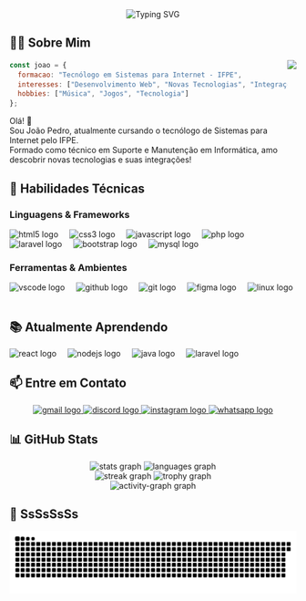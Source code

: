 <div align="center">
  <img src="https://readme-typing-svg.herokuapp.com/?font=Fira+Code&duration=5000&pause=1000&color=0FF731&center=true&vCenter=true&width=435&lines=Olá!+Eu+sou+o+João+Pedro!;" alt="Typing SVG" />
</div>

## 👨‍💻 Sobre Mim

<img align="right" height="150" src="https://media.giphy.com/media/qgQUggAC3Pfv687qPC/giphy.gif" />

```javascript
const joao = {
  formacao: "Tecnólogo em Sistemas para Internet - IFPE",
  interesses: ["Desenvolvimento Web", "Novas Tecnologias", "Integrações"],
  hobbies: ["Música", "Jogos", "Tecnologia"]
};
```

Olá! 👋
<br>Sou João Pedro, atualmente cursando o tecnólogo de Sistemas para Internet pelo IFPE.
<br>Formado como técnico em Suporte e Manutenção em Informática, amo descobrir novas tecnologias e suas integrações!

## 🚀 Habilidades Técnicas

### Linguagens & Frameworks
<div align="left">
  <img src="https://skillicons.dev/icons?i=html" height="40" alt="html5 logo" title="HTML5" />
  <img width="12" />
  <img src="https://skillicons.dev/icons?i=css" height="40" alt="css3 logo" title="CSS3" />
  <img width="12" />
  <img src="https://skillicons.dev/icons?i=js" height="40" alt="javascript logo" title="JavaScript" />
  <img width="12" />
  <img src="https://skillicons.dev/icons?i=php" height="40" alt="php logo" title="PHP" />
  <img width="12" />
  <img src="https://skillicons.dev/icons?i=laravel" height="40" alt="laravel logo" title="Laravel" />
  <img width="12" />
  <img src="https://skillicons.dev/icons?i=bootstrap" height="40" alt="bootstrap logo" title="Bootstrap" />
  <img width="12" />
  <img src="https://skillicons.dev/icons?i=mysql" height="40" alt="mysql logo" title="MySQL" />
</div>

### Ferramentas & Ambientes
<div align="left">
  <img src="https://skillicons.dev/icons?i=vscode" height="40" alt="vscode logo" title="VS Code" />
  <img width="12" />
  <img src="https://skillicons.dev/icons?i=github" height="40" alt="github logo" title="GitHub" />
  <img width="12" />
  <img src="https://skillicons.dev/icons?i=git" height="40" alt="git logo" title="Git" />
  <img width="12" />
  <img src="https://skillicons.dev/icons?i=figma" height="40" alt="figma logo" title="Figma" />
  <img width="12" />
  <img src="https://skillicons.dev/icons?i=linux" height="40" alt="linux logo" title="Linux" />
  <img width="12" />
</div>

## 📚 Atualmente Aprendendo
<div align="left">
  <img src="https://skillicons.dev/icons?i=react" height="40" alt="react logo" title="React" />
  <img width="12" />
  <img src="https://skillicons.dev/icons?i=nodejs" height="40" alt="nodejs logo" title="Node.js" />
  <img width="12" />
  <img src="https://skillicons.dev/icons?i=java" height="40" alt="java logo" title="Java" />
  <img width="12" />
  <img src="https://skillicons.dev/icons?i=laravel" height="40" alt="laravel logo" title="Laravel" />
</div>

## 📫 Entre em Contato

<div align="center">
  <a href="mailto:joaopedro.s.dev@gmail.com" target="_blank">
    <img src="https://img.shields.io/static/v1?message=Gmail&logo=gmail&label=&color=D14836&logoColor=white&labelColor=&style=for-the-badge" height="30" alt="gmail logo"  />
  </a>
  <a href="https://discord.com/users/drdollyttle" target="_blank">
    <img src="https://img.shields.io/static/v1?message=Discord&logo=discord&label=&color=7289DA&logoColor=white&labelColor=&style=for-the-badge" height="30" alt="discord logo"  />
  </a>
  <a href="https://www.instagram.com/jpds.v1/" target="_blank">
    <img src="https://img.shields.io/static/v1?message=Instagram&logo=instagram&label=&color=E4405F&logoColor=white&labelColor=&style=for-the-badge" height="30" alt="instagram logo"  />
  </a>
  <a href="https://api.whatsapp.com/send?phone=5581986104543" target="_blank">
    <img src="https://img.shields.io/static/v1?message=Whatsapp&logo=whatsapp&label=&color=25D366&logoColor=white&labelColor=&style=for-the-badge" height="30" alt="whatsapp logo"  />
  </a>
</div>

## 📊 GitHub Stats

<div align="center">
  <img src="https://github-readme-stats.vercel.app/api?username=SilvaJoaoP&hide_title=false&hide_rank=false&show_icons=false&include_all_commits=true&count_private=true&disable_animations=false&theme=chartreuse-dark&locale=en&hide_border=false&order=1&custom_title=My%20Github%20Stats" height="150" alt="stats graph"  />
  <img src="https://github-readme-stats.vercel.app/api/top-langs?username=SilvaJoaoP&locale=en&hide_title=false&layout=compact&card_width=320&langs_count=6&theme=chartreuse-dark&hide_border=false&order=2&custom_title=My%20Most%20Used%20Languages" height="150" alt="languages graph"  />
</div>
<div align="center">
  <img src="https://streak-stats.demolab.com?user=SilvaJoaoP&locale=en&mode=weekly&theme=chartreuse-dark&hide_border=false&border_radius=5&order=3" height="150" alt="streak graph"  />
  <img src="https://github-profile-trophy.vercel.app?username=SilvaJoaoP&theme=matrix&column=-1&row=1&margin-w=8&margin-h=8&no-bg=false&no-frame=false&order=4" height="150" alt="trophy graph"  />
</div>
<div align="center">
  <img src="https://github-readme-activity-graph.vercel.app/graph?username=SilvaJoaoP&radius=16&theme=chartreuse-dark&area=true&order=5&custom_title=My%20Contribution%20Graph" height="300" alt="activity-graph graph"  />
</div>


## 🐍 SsSsSsSs

<div align="center">
  <img src="https://github.com/SilvaJoaoP/SilvaJoaoP/blob/output/github-contribution-grid-snake-dark.svg" alt="Snake Animation" />
</div>
